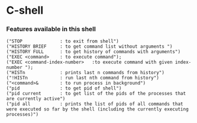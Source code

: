 # C-shell
### Features available in this shell
    ("STOP              : to exit from shell")
    ("HISTORY BRIEF     : to get command list without arguments ")
    ("HISTORY FULL      : to get history of commands with arguments")
    ("EXEC <command>    : to execute command");
    ("EXEC <command-index-number>   :to execute command with given index-number ");
    ("HISTn             : prints last n commands from history")
    ("!HISTn            : run last nth command from history")
    ("<command>&        : to run process in background")
    ("pid               : to get pid of shell")
    ("pid current       : to get list of the pids of the processes that are currently active")
    ("pid all           : prints the list of pids of all commands that were executed so far by the shell (including the currently executing processes)")
